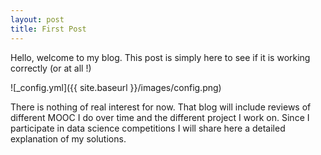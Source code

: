 ```yaml
---
layout: post
title: First Post
---
```


Hello, welcome to my blog. This post is simply here to see if it is working correctly (or at all !)

![_config.yml]({{ site.baseurl }}/images/config.png)

There is nothing of real interest for now. That blog will include reviews of different MOOC I do over time and the different project I work on. Since I participate in data science competitions I will share here a detailed explanation of my solutions.